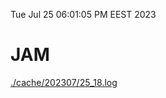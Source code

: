 Tue Jul 25 06:01:05 PM EEST 2023
# JAM
<a href='./cache/202307/25_18.log'>./cache/202307/25_18.log</a>
